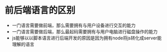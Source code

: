






# 前后端语言的区别
- 一门语言需要做前端，那么需要拥有与用户设备进行交互的能力
- 一门语言需要做后端，那么最起码需要拥有与用户电脑进行磁盘操作的能力
- js能够以以脚本语言进行后端开发的原因是因为拥有node将js转化成server能理解的语言

